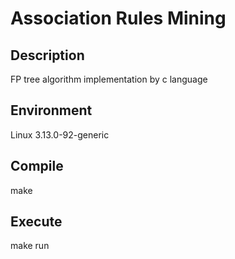 # Association Rules Mining

## Description

FP tree algorithm implementation by c language

## Environment

Linux 3.13.0-92-generic

## Compile

make

## Execute

make run

